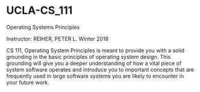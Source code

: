# UCLA-CS_111
Operating Systems Principles

Instructor: REIHER, PETER L.
Winter 2018

CS 111, Operating System Principles is meant to provide you with a solid grounding in the basic principles of operating system design. This grounding will give you a deeper understanding of how a vital piece of system software operates and introduce you to important concepts that are frequently used in large software systems you are likely to encounter in your future work.
